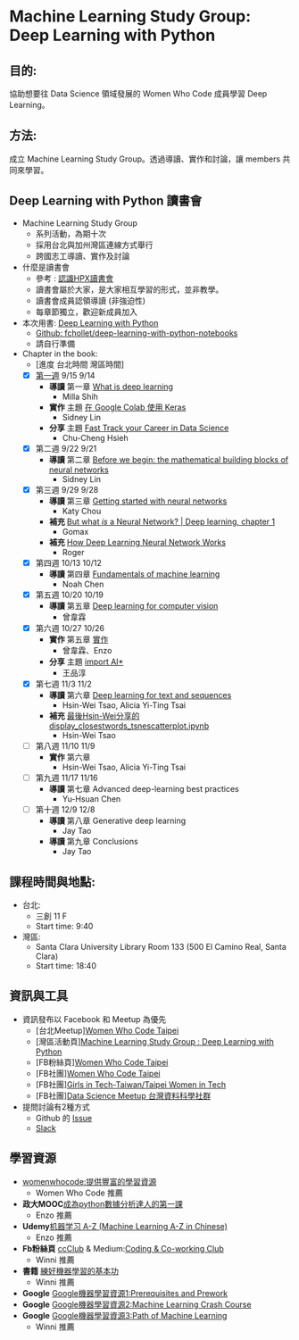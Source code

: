 # Machine Learning Study Group: Deep Learning with Python

## 目的:
協助想要往 Data Science 領域發展的 Women Who Code 成員學習 Deep Learning。

## 方法:
成立 Machine Learning Study Group。透過導讀、實作和討論，讓 members 共同來學習。

## Deep Learning with Python 讀書會
+ Machine Learning Study Group
    + 系列活動，為期十次
    + 採用台北與加州灣區連線方式舉行
    + 跨國志工導讀、實作及討論
+ 什麼是讀書會
    + 參考 : [認識HPX讀書會][1]
    + 讀書會屬於大家，是大家相互學習的形式，並非教學。
    + 讀書會成員認領導讀 (非強迫性)
    + 每章節獨立，歡迎新成員加入
+ 本次用書: [Deep Learning with Python][2]
    + [Github: fchollet/deep-learning-with-python-notebooks][13]
    + 請自行準備
+ Chapter in the book:
    + [進度 台北時間 灣區時間]
    - [x] [第一週][9] 9/15 9/14
        + **導讀** 第一章 [What is deep learning][10]
            - Milla Shih
        + **實作** 主題 [在 Google Colab 使用 Keras][11]
            + Sidney Lin
        + **分享** 主題 [Fast Track your Career in Data Science][12]
            + Chu-Cheng Hsieh
    - [x] 第二週 9/22 9/21
        + **導讀** 第二章 [Before we begin: the mathematical building blocks of neural networks][14]
            + Sidney Lin
    - [x] 第三週 9/29 9/28
        + **導讀** 第三章 [Getting started with neural networks][17]
            + Katy Chou
        + **補充** [But what *is* a Neural Network? | Deep learning, chapter 1][18]
            + Gomax
        + **補充** [How Deep Learning Neural Network Works][19]
            + Roger
    - [x] 第四週 10/13 10/12
        + **導讀** 第四章 [Fundamentals of machine learning][20]
            + Noah Chen
    - [x] 第五週 10/20 10/19
        + **導讀** 第五章 [Deep learning for computer vision][21]
            + 曾韋霖
    - [x] 第六週 10/27 10/26
        + **實作** 第五章 [實作][22]
            + 曾韋霖、Enzo
        + **分享** 主題 [import AI*][23]
            + 王品淳
    - [x] 第七週 11/3 11/2
        + **導讀** 第六章 [Deep learning for text and sequences][24]
            + Hsin-Wei Tsao, Alicia Yi-Ting Tsai
        + **補充** [最後Hsin-Wei分享的display_closestwords_tsnescatterplot.ipynb][25]
            + Hsin-Wei Tsao
    - [ ] 第八週 11/10 11/9
        + **實作** 第六章
            + Hsin-Wei Tsao, Alicia Yi-Ting Tsai
    - [ ] 第九週 11/17 11/16
        + **導讀** 第七章 Advanced deep-learning best practices
            + Yu-Hsuan Chen
    - [ ] 第十週 12/9 12/8
        + **導讀** 第八章 Generative deep learning
            + Jay Tao
        + **導讀** 第九章 Conclusions
            + Jay Tao

## 課程時間與地點:
+ 台北:
    + 三創 11 F
    + Start time: 9:40
+ 灣區:
    + Santa Clara University Library Room 133 (500 El Camino Real, Santa Clara)
    + Start time: 18:40

## 資訊與工具
+ 資訊發布以 Facebook 和 Meetup 為優先
    + [台北Meetup][Women Who Code Taipei][3]
    + [灣區活動頁][Machine Learning Study Group : Deep Learning with Python][8]
    + [FB粉絲頁][Women Who Code Taipei][4]
    + [FB社團][Women Who Code Taipei][5]
    + [FB社團][Girls in Tech-Taiwan/Taipei Women in Tech][6]
    + [FB社團][Data Science Meetup 台灣資料科學社群][7]
+ 提問討論有2種方式
    + Github 的 [Issue][15]
    + [Slack][16]

## 學習資源
+ [womenwhocode:提供豐富的學習資源][49]
    + Women Who Code 推薦
+ **政大MOOC**[成為python數據分析達人的第一課][50]
    + Enzo 推薦
+ **Udemy**[机器学习 A-Z (Machine Learning A-Z in Chinese)][51]
    + Enzo 推薦
+ **Fb粉絲頁** [ccClub][54] & Medium:[Coding & Co-working Club][53]
    + Winni 推薦
+ **書籍** [練好機器學習的基本功][55]
    + Winni 推薦
+ **Google** [Google機器學習資源1:Prerequisites and Prework][56]
+ **Google** [Google機器學習資源2:Machine Learning Crash Course][57]
+ **Google** [Google機器學習資源3:Path of Machine Learning][58]
    + Winni 推薦










[1]:https://hpx.tw/archives/18982
[2]:https://www.manning.com/books/deep-learning-with-python
[3]:https://www.meetup.com/Women-Who-Code-Taipei/
[4]:https://www.facebook.com/wwcodetaipei/
[5]:https://www.facebook.com/groups/wwcodetaipei/?ref=group_header
[6]:https://www.facebook.com/groups/420817431404071/?ref=group_header
[7]:https://www.facebook.com/groups/datasciencemeetup/?ref=group_header
[8]:https://www.facebook.com/events/1901939603261051/
[9]:https://github.com/WomenWhoCodeTaipei/DeepLearningwithPython/tree/master/Session%231
[10]:https://ppt.cc/fflBlx
[11]:https://lihi.cc/iaAoO
[12]:https://github.com/WomenWhoCodeTaipei/DeepLearningwithPython/blob/master/Session%231/Data-sciencist-at-SF-Bay-area.pdf
[13]:https://github.com/fchollet/deep-learning-with-python-notebooks
[14]:https://lihi.cc/UUnLP
[15]:https://github.com/WomenWhoCodeTaipei/DeepLearningwithPython/issues/1
[16]:https://goo.gl/forms/7hFI7tEf6Z4exCT82
[17]:https://lihi.cc/eaHoT
[18]:https://youtu.be/aircAruvnKk
[19]:https://www.youtube.com/watch?v=ILsA4nyG7I0&feature=youtu.be&t=852
[20]:http://bit.ly/deep_learning_with_python_ch4
[21]:https://drive.google.com/file/d/1oZsvDgy73Gd4jjG9UqwE2kwWhgjjebNv/view?fbclid=IwAR2AqvFtM_Q5dUDJmz9J6Q2kqGUTUHAVah84NLcB-jbhl_LCf7atkfV8jlQ
[22]:https://docs.google.com/presentation/d/1x44qt4YOyIbAL-TvQHClA2QU87BiuN0wSLNtJgUEYKQ/edit?fbclid=IwAR382IpEmEfxg1KK7wwmv6qK4BF1Q4J7vrWBlEwCaoTwocrP1ds_rVb1Td0#slide=id.g35f391192_00
[23]:https://docs.google.com/presentation/d/1uf7j-Fs0OD2gfqzJC35prFoHozv_9IBWV5azjcuLjqE/edit?fbclid=IwAR2yfW0C4m7PL8-7F1AWNCCZsEdp8rnNLRO4ETSvFimTGYavecqyCXcrMHk#slide=id.g44ca355d22_0_0
[24]:https://docs.google.com/presentation/d/1-b9TFwkdiVLC3WdV1uAaXQP1d2I9dRJM8zfNx6uwEIE/edit?fbclid=IwAR1NYM_7OK7iROxFoJ_AfR_1d3Rvrh5vxhZ99_XRBRUQmRObbX3CUgtzd_g#slide=id.g456bf0dcf7_6_431
[25]:https://l.facebook.com/l.php?u=https%3A%2F%2Fgist.github.com%2Faneesha%2Fda9216fb8d84245f7af6edaa14f4efa9%3Ffbclid%3DIwAR3X7BhnZZ2v3h_gIlFiajReJlutDcWS_n3e-p9MQqtufc1bUnCBoplJCnQ%23file-display_closestwords_tsnescatterplot-ipynb&h=AT1iOcQqYCJfrWmklJyraOG8e-3Vt2wjMNhOjfs5VdiKqx3CTfqnOsDsZAREBWZdqUhGExoP2T9x4Bgo7O59j6-vJJvq7BVQi225WrzDym02O04ZKquUZQjodPUT_LbhkXLMO-Xf



[49]:https://www.womenwhocode.com/resources
[50]:http://moocs.nccu.edu.tw/course/123/section/lecture
[51]:https://www.udemy.com/machinelearningchinese/
[52]:http://moocs.nccu.edu.tw/course/132/section/lecture
[53]:https://medium.com/ccclub
[54]:https://www.facebook.com/ccclub.io/?__xts__%5B0%5D=68.ARCnhjk8stSyaFt_vriAHC14KT_e9rrZyhmEmIeymdpbi1DLM-wgJVITp3zXb9dRjT6aK95i-mgLRi8bG-ezFy7hunCpy-ZGYC0GkJEPvTmfjm5yOXlYXO7_0tUsMCv-h3SUlOdVvc63dyU8T7HpL2tktySLN0dLGl1AjfR0o4ZRyvplknijGkEYuWVqyacA4FkOfpqO2jBUxnC4psEQp4Vp1lI-F621xi71ssw
[55]:https://www.books.com.tw/products/0010797283
[56]:https://developers.google.com/machine-learning/crash-course/prereqs-and-prework?fbclid=IwAR0UUErHm9a1BmT2X8MKoiV0P8eVdfIomiN-Oq7W-ZazWAMzwHsjMjbS0is
[57]:https://developers.google.com/machine-learning/crash-course/?utm_source=DevRel&utm_medium=StudyJam&utm_campaign=q1y2018&utm_term&utm_content=mlcc&fbclid=IwAR2EypJlNex4cxn_uL8QwRbK2GVS2PNrRQGYWv9L54IQLqkx83QSs39xT_k
[58]:https://techdevguide.withgoogle.com/paths/machine-learning/

